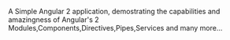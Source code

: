 A Simple Angular 2 application, demostrating the capabilities and amazingness of Angular's 2 Modules,Components,Directives,Pipes,Services and many more...